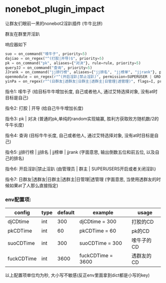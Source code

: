 # nonebot_plugin_impact

让群友们眼前一黑的nonebot2淫趴插件 (牛牛比拼)



群友在群里开淫趴



响应器如下

```python
suo = on_command("嗦牛子", priority=5)
dajiao = on_regex("^(打胶|开导)$", priority=5)
pk = on_command("pk", aliases={"对决"}, rule=rule, priority=5)
queryJJ = on_command("查询", priority=5)
JJrank = on_command("jj排行榜", aliases={"jj排名", "jj榜单", "jjrank"}, priority=5)
openmodule = on_regex(r"^(开启淫趴|禁止淫趴)", permission=SUPERUSER | GROUP_ADMIN | GROUP_OWNER, flags=I, priority=20, block=True)
yinPa = on_regex(r"^(日群友|透群友|日群主|透群主|日管理|透管理)", flags=I, priority=20, block=True)
```

指令1: 嗦牛子 (给目标牛牛增加长度, 自己或者他人, 通过艾特选择对象, 没有at时目标是自己)

指令2: 打胶 | 开导 (给自己牛牛增加长度)

指令3: pk | 对决 (普通的pk,单纯的random实现输赢, 胜利方获取败方随机数/2的牛牛长度)

指令4: 查询 (目标牛牛长度, 自己或者他人, 通过艾特选择对象, 没有at时目标是自己)

指令5: jj排行榜 | jj排名 | jj榜单 | jjrank (字面意思, 输出倒数五位和前五位, 以及自己的排名)

指令6: 开启淫趴|禁止淫趴 (由管理员 | 群主 | SUPERUSERS开启或者关闭淫趴)

指令7: 日群友|透群友|日群主|透群主|日管理|透管理  (字面意思, 当使用透群友的时候如果at了人那么直接指定)

### env配置项:
|config          |type            |default    |example             |usage                |
|----------------|----------------|-----------|--------------------|---------------------|
| djCDtime       | int            |300        |djCDtime = 300      |    打胶的CD          |
| pkCDTime       | int            |60         |pkCDTime = 60       |    pk的CD            |
| suoCDTime      | int            |300        |suoCDTime = 300     |    嗦牛子的CD        |
| fuckCDTime     | int            |3600       |fuckCDTime = 3600   |    透群友的CD        |

以上配置项单位均为秒, 大小写不敏感(反正env里面拿到dict都是小写的key)
